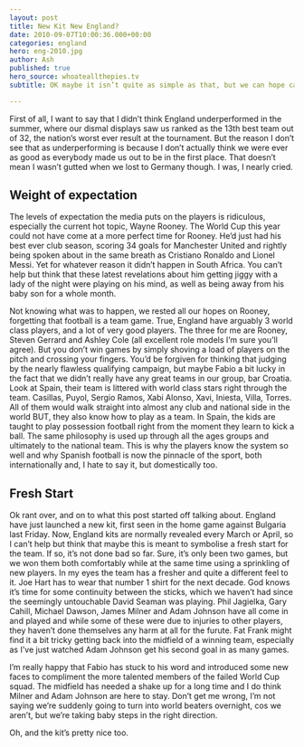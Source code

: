 ```yaml
---
layout: post
title: New Kit New England?
date: 2010-09-07T10:00:36.000+00:00
categories: england
hero: eng-2010.jpg
author: Ash
published: true
hero_source: whoateallthepies.tv
subtitle: OK maybe it isn’t quite as simple as that, but we can hope can’t we?

---
```

First of all, I want to say that I didn’t think England underperformed in the summer, where our dismal displays saw us ranked as the 13th best team out of 32, the nation’s worst ever result at the tournament. But the reason I don’t see that as underperforming is because I don’t actually think we were ever as good as everybody made us out to be in the first place. That doesn’t mean I wasn’t gutted when we lost to Germany though. I was, I nearly cried.

## Weight of expectation

The levels of expectation the media puts on the players is ridiculous, especially the current hot topic, Wayne Rooney. The World Cup this year could not have come at a more perfect time for Rooney. He’d just had his best ever club season, scoring 34 goals for Manchester United and rightly being spoken about in the same breath as Cristiano Ronaldo and Lionel Messi. Yet for whatever reason it didn’t happen in South Africa. You can’t help but think that these latest revelations about him getting jiggy with a lady of the night were playing on his mind, as well as being away from his baby son for a whole month.

Not knowing what was to happen, we rested all our hopes on Rooney, forgetting that football is a team game. True, England have arguably 3 world class players, and a lot of very good players. The three for me are Rooney, Steven Gerrard and Ashley Cole (all excellent role models I’m sure you’ll agree). But you don’t win games by simply shoving a load of players on the pitch and crossing your fingers. You’d be forgiven for thinking that judging by the nearly flawless qualifying campaign, but maybe Fabio a bit lucky in the fact that we didn’t really have any great teams in our group, bar Croatia. Look at Spain, their team is littered with world class stars right through the team. Casillas, Puyol, Sergio Ramos, Xabi Alonso, Xavi, Iniesta, Villa, Torres. All of them would walk straight into almost any club and national side in the world BUT, they also know how to play as a team. In Spain, the kids are taught to play possession football right from the moment they learn to kick a ball. The same philosophy is used up through all the ages groups and ultimately to the national team. This is why the players know the system so well and why Spanish football is now the pinnacle of the sport, both internationally and, I hate to say it, but domestically too.

## Fresh Start

Ok rant over, and on to what this post started off talking about. England have just launched a new kit, first seen in the home game against Bulgaria last Friday. Now, England kits are normally revealed every March or April, so I can’t help but think that maybe this is meant to symbolise a fresh start for the team. If so, it’s not done bad so far. Sure, it’s only been two games, but we won them both comfortably while at the same time using a sprinkling of new players. In my eyes the team has a fresher and quite a different feel to it. Joe Hart has to wear that number 1 shirt for the next decade. God knows it’s time for some continuity between the sticks, which we haven’t had since the seemingly untouchable David Seaman was playing. Phil Jagielka, Gary Cahill, Michael Dawson, James Milner and Adam Johnson have all come in and played and while some of these were due to injuries to other players, they haven’t done themselves any harm at all for the furute. Fat Frank might find it a bit tricky getting back into the midfield of a winning team, especially as I’ve just watched Adam Johnson get his second goal in as many games.

I’m really happy that Fabio has stuck to his word and introduced some new faces to compliment the more talented members of the failed World Cup squad. The midfield has needed a shake up for a long time and I do think Milner and Adam Johnson are here to stay. Don’t get me wrong, I’m not saying we’re suddenly going to turn into world beaters overnight, cos we aren’t, but we’re taking baby steps in the right direction.

Oh, and the kit’s pretty nice too.